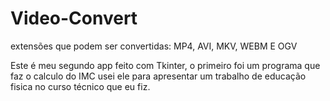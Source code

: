 # Video-Convert

extensões que podem ser convertidas: MP4, AVI, MKV, WEBM E OGV

Este é meu segundo app feito com Tkinter, o primeiro foi um programa que faz o calculo do IMC
usei ele para apresentar um trabalho de educação fisica no curso técnico que eu fiz.
